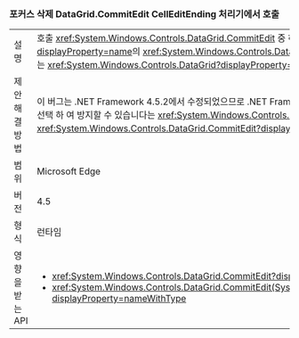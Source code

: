### <a name="calling-datagridcommitedit-from-a-celleditending-handler-drops-focus"></a>포커스 삭제 DataGrid.CommitEdit CellEditEnding 처리기에서 호출

|   |   |
|---|---|
|설명|호출 <xref:System.Windows.Controls.DataGrid.CommitEdit> 중 하나에서 <xref:System.Windows.Controls.DataGrid?displayProperty=name>의 <xref:System.Windows.Controls.DataGrid.CellEditEnding?displayProperty=name> 하면 이벤트 처리기는 <xref:System.Windows.Controls.DataGrid?displayProperty=name> 포커스를 잃고 합니다.|
|제안 해결 방법|이 버그는 .NET Framework 4.5.2에서 수정되었으므로 .NET Framework를 업그레이드하여 방지할 수 있습니다. 또는 명시적으로 다시 선택 하 여 방지할 수 있습니다는 <xref:System.Windows.Controls.DataGrid?displayProperty=name> 호출한 후 <xref:System.Windows.Controls.DataGrid.CommitEdit?displayProperty=name>합니다.|
|범위|Microsoft Edge|
|버전|4.5|
|형식|런타임|
|영향을 받는 API|<ul><li><xref:System.Windows.Controls.DataGrid.CommitEdit?displayProperty=nameWithType></li><li><xref:System.Windows.Controls.DataGrid.CommitEdit(System.Windows.Controls.DataGridEditingUnit,System.Boolean)?displayProperty=nameWithType></li></ul>|

